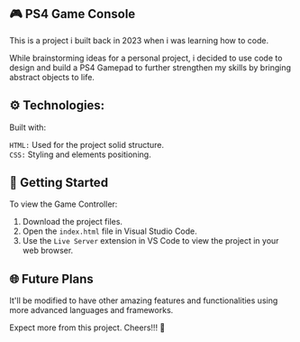 ## 🎮 PS4 Game Console

This is a project i built back in 2023 when i was learning how to code.

While brainstorming ideas for a personal project, i decided to use code to design and build a PS4 Gamepad to further strengthen my skills by bringing abstract objects to life.  

## ⚙️ Technologies:  

Built with:

`HTML:` Used for the project solid structure.  
`CSS:` Styling and elements positioning.

## 🎲 Getting Started

To view the Game Controller:

1. Download the project files.
2. Open the `index.html` file in Visual Studio Code.
3. Use the `Live Server` extension in VS Code to view the project in your web browser.

## 🌐 Future Plans

It'll be modified to have other amazing features and functionalities using more advanced languages and frameworks.  

Expect more from this project. Cheers!!! 🥂
